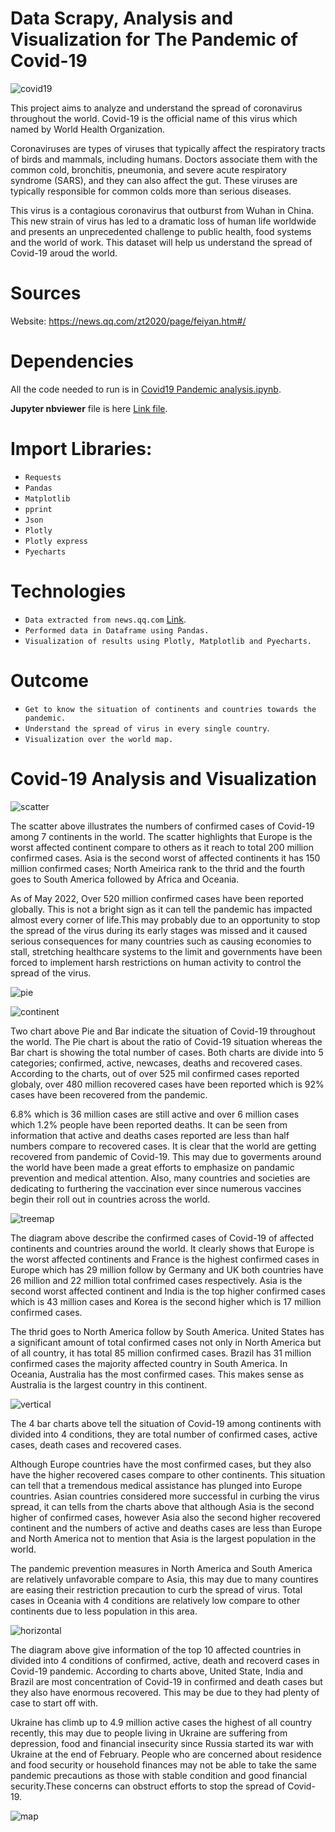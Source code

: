 # Data Scrapy, Analysis and Visualization for The Pandemic of Covid-19
![covid19](https://github.com/AnsonL11/Coronavirus-Analysis-and-Visualization/blob/main/graphs/Coronavirus%20complication.jpg)

This project aims to analyze and understand the spread of coronavirus throughout the world. Covid-19 is the official name of this virus which named by World Health Organization.

Coronaviruses are types of viruses that typically affect the respiratory tracts of birds and mammals, including humans. Doctors associate them with the common cold, bronchitis, pneumonia, and severe acute respiratory syndrome (SARS), and they can also affect the gut. These viruses are typically responsible for common colds more than serious diseases.

This virus is a contagious coronavirus that outburst from Wuhan in China. This new strain of virus has led to a dramatic loss of human life worldwide and presents an unprecedented challenge to public health, food systems and the world of work. This dataset will help us understand the spread of Covid-19 aroud the world.

# Sources
Website: https://news.qq.com/zt2020/page/feiyan.htm#/
# Dependencies
All the code needed to run is in [Covid19 Pandemic analysis.ipynb](https://github.com/AnsonL11/Coronavirus-Analysis-and-Visualization/blob/b11d624230aedeb9478be3dc908b32c58530d0fa/Covid19%20Pandemic%20analysis.ipynb).

**Jupyter nbviewer** file is here [Link file](https://nbviewer.org/urls/gist.githubusercontent.com/AnsonL11/5119423ae12bb04e96655bc9b0cde896/raw/08a16878fb817292b66a387e4dbd859d2a704770/Covid-19.ipynb#).

# Import Libraries:
* ``Requests``
* ``Pandas``
* ``Matplotlib``
* ``pprint``
* ``Json``
* ``Plotly``
* ``Plotly express``
* ``Pyecharts``
# Technologies
* ``Data extracted from news.qq.com`` [Link](https://news.qq.com/zt2020/page/feiyan.htm#/).
* ``Performed data in Dataframe using Pandas.``
* ``Visualization of results using Plotly, Matplotlib and Pyecharts.``
# Outcome
* ``Get to know the situation of continents and countries towards the pandemic.``
* ``Understand the spread of virus in every single country``.
* ``Visualization over the world map.``

# Covid-19 Analysis and Visualization

![scatter](https://github.com/AnsonL11/Coronavirus-Analysis-and-Visualization/blob/main/graphs/scatters.png)

The scatter above illustrates the numbers of confirmed cases of Covid-19 among 7 continents in the world. The scatter highlights that Europe is the worst affected continent compare to others as it reach to total 200 million confirmed cases. Asia is the second worst of affected continents it has 150 million confirmed cases; North Ameirica rank to the thrid and the fourth goes to South America followed by Africa and Oceania.

As of May 2022, Over 520 million confirmed cases have been reported globally. This is not a bright sign as it can tell the pandemic has impacted almost every corner of life.This may probably due to an opportunity to stop the spread of the virus during its early stages was missed and it caused serious consequences for many countries such as causing economies to stall, stretching healthcare systems to the limit and governments have been forced to implement harsh restrictions on human activity to control the spread of the virus.

![pie](https://github.com/AnsonL11/Coronavirus-Analysis-and-Visualization/blob/main/Graph/pie.png)

![continent](https://github.com/AnsonL11/Coronavirus-Analysis-and-Visualization/blob/main/Graph/continent%20bar.png)

Two chart above Pie and Bar indicate the situation of Covid-19 throughout the world. The Pie chart is about the ratio of Covid-19 situation whereas the Bar chart is showing the total number of cases. Both charts are divide into 5 categories; confirmed, active, newcases, deaths and recovered cases.
According to the charts, out of over 525 mil confirmed cases reported globaly, over 480 million recovered cases have been reported which is 92% cases have been recovered from the pandemic.

6.8% which is 36 million cases are still active and over 6 million cases which 1.2% people have been reported deaths. It can be seen from information that active and deaths cases reported are less than half numbers compare to recovered cases.
It is clear that the world are getting recovered from pandemic of Covid-19. This may due to goverments around the world have been made a great efforts to emphasize on pandamic prevention and medical attention.
Also, many countries and societies are dedicating to furthering the vaccination ever since numerous vaccines begin their roll out in countries across the world.

![treemap](https://github.com/AnsonL11/Coronavirus-Analysis-and-Visualization/blob/main/Graph/treemap.png)

The diagram above describe the confirmed cases of Covid-19 of affected continents and countries around the world.
It clearly shows that Europe is the worst affected continents and France is the highest confirmed cases in Europe which has 29 million follow by Germany and UK both countries have 26 million and 22 million total confrimed cases respectively.
Asia is the second worst affected continent and India is the top higher confirmed cases which is 43 million cases and Korea is the second higher which is 17 million confirmed cases.

The thrid goes to North America follow by South America. United States has a significant amount of total confirmed cases not only in North America but of all country, it has total 85 million confirmed cases. Brazil has 31 million confirmed cases the majority affected country in South America.
In Oceania, Australia has the most confirmed cases. This makes sense as Australia is the largest country in this continent.

![vertical](https://github.com/AnsonL11/Coronavirus-Analysis-and-Visualization/blob/main/Graph/vertical%20bar.png)

The 4 bar charts above tell the situation of Covid-19 among continents with divided into 4 conditions, they are total number of confirmed cases, active cases, death cases and recovered cases.

Although Europe countries have the most confirmed cases, but they also have the higher recovered cases compare to other continents. This situation can tell that a tremendous medical assistance has plunged into Europe countries.
Asian countries considered more successful in curbing the virus spread, it can tells from the charts above that although Asia is the second higher of confirmed cases, however Asia also the second higher recovered continent and the numbers of active and deaths cases are less than Europe and North America not to mention that Asia is the largest population in the world.

The pandemic prevention measures in North America and South America are relatively unfavorable compare to Asia, this may due to many countires are easing their restriction precaution to curb the spread of virus.
Total cases in Oceania with 4 conditions are relatively low compare to other continents due to less population in this area.

![horizontal](https://github.com/AnsonL11/Coronavirus-Analysis-and-Visualization/blob/main/Graph/horizontal%20bar.png)

The diagram above give information of the top 10 affected countries in divided into 4 conditions of confirmed, active, death and recoverd cases in Covid-19 pandemic.
According to charts above, United State, India and Brazil are most concentration of Covid-19 in confirmed and death cases but they also have enormous recovered. This may be due to they had plenty of case to start off with.

Ukraine has climb up to 4.9 million active cases the highest of all country recently, this may due to people living in Ukraine are suffering from depression, food and financial insecurity since Russia started its war with Ukraine at the end of February. People who are concerned about residence and food security or household finances may not be able to take the same pandemic precautions as those with stable condition and good financial security.These concerns can obstruct efforts to stop the spread of Covid-19.

![map](https://github.com/AnsonL11/Coronavirus-Analysis-and-Visualization/blob/main/Graph/map.png)
